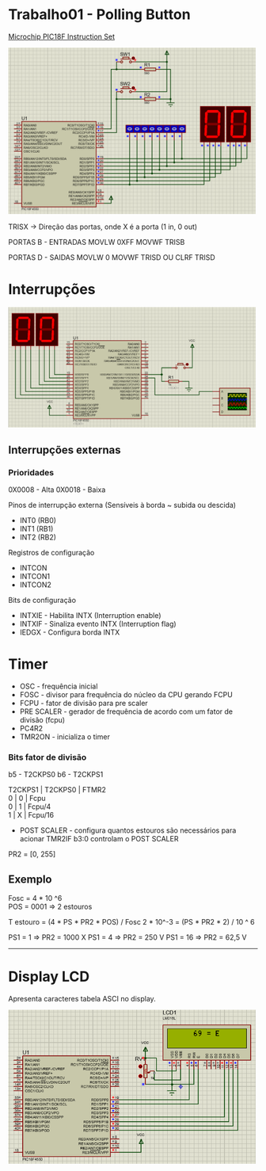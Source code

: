 # Trabalho01 - Polling Button

[Microchip PIC18F Instruction Set](http://technology.niagarac.on.ca/staff/mboldin/18F_Instruction_Set/)

<img src="Trabalho01/imagem_2022-10-06_200824121.png" alt="proteus" width="500px">

TRISX -> Direção das portas, onde X é a porta (1 in, 0 out)

PORTAS B - ENTRADAS
MOVLW 0XFF
MOVWF TRISB

PORTAS D - SAIDAS
MOVLW 0
MOVWF TRISD
OU
CLRF TRISD

# Interrupções

<img src="display_button_int0_asm.X/img.png" alt="proteus" width="500px">

## Interrupções externas

### Prioridades
0X0008 - Alta
0X0018 - Baixa

Pinos de interrupção externa (Sensíveis à borda ~ subida ou descida)
- INT0 (RB0)
- INT1 (RB1)
- INT2 (RB2)

Registros de configuração
- INTCON
- INTCON1
- INTCON2

Bits de configuração

- INTXIE - Habilita INTX (Interruption enable)
- INTXIF - Sinaliza evento INTX (Interruption flag)
- IEDGX - Configura borda INTX

# Timer

- OSC - frequência inicial
- FOSC - divisor para frequência do núcleo da CPU gerando FCPU
- FCPU - fator de divisão para pre scaler
- PRE SCALER - gerador de frequência de acordo com um fator de divisão (fcpu)
- PC4R2
- TMR2ON - inicializa o timer

### Bits fator de divisão
b5 - T2CKPS0
b6 - T2CKPS1

T2CKPS1  |  T2CKPS0  |  FTMR2</br>
   0     |     0     |  Fcpu</br>
   0     |     1     |  Fcpu/4</br>
   1     |     X     |  Fcpu/16

- POST SCALER - configura quantos estouros são necessários para acionar TMR2IF
  b3:0 controlam o POST SCALER

PR2 = [0, 255]

## Exemplo

Fosc = 4 * 10 ^6</br>
POS = 0001 => 2 estouros

T estouro = (4 * PS * PR2 * POS) / Fosc
2 * 10^-3 = (PS * PR2 * 2) / 10 ^ 6

PS1 = 1 => PR2 = 1000  X
PS1 = 4 => PR2 = 250   V
PS1 = 16 => PR2 = 62,5   V

-----

# Display LCD

Apresenta caracteres tabela ASCI no display.

<img src="Exemplo_LCD_C.X/img_hardware.PNG" alt="proteus" width="500px">

